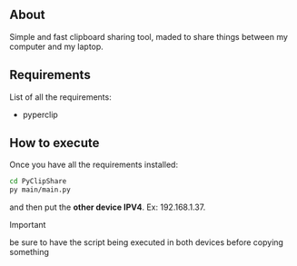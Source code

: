 ## About
Simple and fast clipboard sharing tool, maded to share things between my computer and my laptop.

## Requirements
List of all the requirements:
- pyperclip

## How to execute
Once you have all the requirements installed:

```bash
cd PyClipShare
py main/main.py
```
and then put the **other device IPV4**. Ex: 192.168.1.37.

> [!IMPORTANT]
>be sure to have the script being  executed in both devices before copying something
